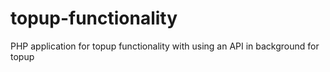 # topup-functionality
PHP application for topup functionality with using an API in background for topup
